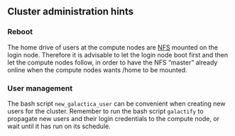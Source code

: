 ## Cluster administration hints

### Reboot
The home drive of users at the compute nodes are [NFS](https://linux.die.net/man/5/nfs) mounted on the login node.
Therefore it is advisable to let the login node boot first and then let the compute nodes follow, in order to have the NFS “master” already online when the compute nodes wants /home to be mounted.

### User management
The bash script `new_galactica_user` can be convenient when creating new users for the cluster.
Remember to run the bash script `galactify` to propagate new users and their login credentials to the compute node, or wait until it has run on its schedule.
